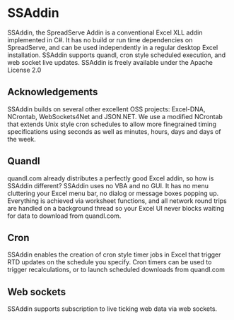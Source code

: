 # SSAddin
SSAddin, the SpreadServe Addin is a conventional Excel XLL addin implemented in C#. It has no build or run time dependencies on SpreadServe, and can be used independently in a regular desktop Excel installation. SSAddin supports quandl, cron style scheduled execution, and web socket live updates. SSAddin is freely available under the Apache License 2.0

## Acknowledgements
SSAddin builds on several other excellent OSS projects: Excel-DNA, NCrontab, WebSockets4Net and JSON.NET. We use a modified NCrontab that extends Unix style cron schedules to allow more finegrained timing specifications using seconds as well as minutes, hours, days and days of the week.

## Quandl
quandl.com already distributes a perfectly good Excel addin, so how is SSAddin different? SSAddin uses no VBA and no GUI. It has no menu cluttering your Excel menu bar, no dialog or message boxes popping up. Everything is achieved via worksheet functions, and all network round trips are handled on a background thread so your Excel UI never blocks waiting for data to download from quandl.com.

## Cron
SSAddin enables the creation of cron style timer jobs in Excel that trigger RTD updates on the schedule you specify. Cron timers can be used to trigger recalculations, or to launch scheduled downloads from quandl.com

## Web sockets
SSAddin supports subscription to live ticking web data via web sockets.
